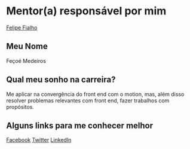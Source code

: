 # Mentor(a) responsável por mim

[Felipe Fialho](../../master/profiles/mentors/profiles/felipe_fialho.md)

## Meu Nome

Feçoé Medeiros

## Qual meu sonho na carreira?

Me aplicar na convergência do front end com o motion, mas, além disso resolver problemas relevantes com front end, fazer trabalhos com propósitos.

## Alguns links para me conhecer melhor

[Facebook](https://www.facebook.com/flipmedeiros)
[Twitter](https://twitter.com/flipmedeiros)
[LinkedIn](https://www.linkedin.com/in/felipe-medeiros-a3574731/)
